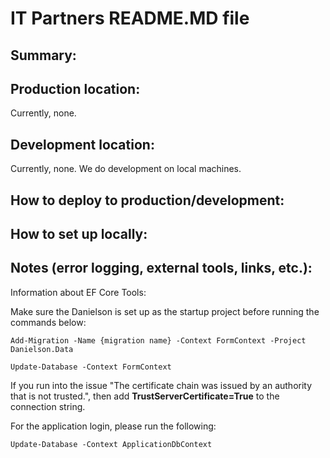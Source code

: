 # IT Partners README.MD file

## Summary: 

## Production location:

Currently, none.

## Development location: 

Currently, none. We do development on local machines.

## How to deploy to production/development: 

## How to set up locally: 

## Notes (error logging, external tools, links, etc.): 

Information about EF Core Tools:

Make sure the Danielson is set up as the startup project before running the commands below:

``Add-Migration -Name {migration name} -Context FormContext -Project Danielson.Data``

``Update-Database -Context FormContext``

If you run into the issue "The certificate chain was issued by an authority that is not trusted.", then add **TrustServerCertificate=True** to the connection string.

For the application login, please run the following:

``Update-Database -Context ApplicationDbContext``
